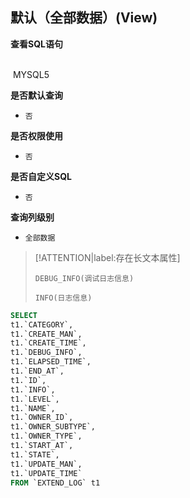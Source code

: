 ## 默认（全部数据）(View) <!-- {docsify-ignore-all} -->



<p class="panel-title"><b>查看SQL语句</b></p>
<br>

<el-row>
&nbsp;<el-tag @click="MYSQL5 = true">MYSQL5</el-tag>
</el-row>

<br>
<p class="panel-title"><b>是否默认查询</b></p>

* `否`

<p class="panel-title"><b>是否权限使用</b></p>

* `否`

<p class="panel-title"><b>是否自定义SQL</b></p>

* `否`

<p class="panel-title"><b>查询列级别</b></p>

* `全部数据`

> [!ATTENTION|label:存在长文本属性]
>
> `DEBUG_INFO(调试日志信息)`
>
> `INFO(日志信息)`






<el-dialog v-model="MYSQL5" title="MYSQL5">

```sql
SELECT
t1.`CATEGORY`,
t1.`CREATE_MAN`,
t1.`CREATE_TIME`,
t1.`DEBUG_INFO`,
t1.`ELAPSED_TIME`,
t1.`END_AT`,
t1.`ID`,
t1.`INFO`,
t1.`LEVEL`,
t1.`NAME`,
t1.`OWNER_ID`,
t1.`OWNER_SUBTYPE`,
t1.`OWNER_TYPE`,
t1.`START_AT`,
t1.`STATE`,
t1.`UPDATE_MAN`,
t1.`UPDATE_TIME`
FROM `EXTEND_LOG` t1 


```

</el-dialog>

<script>
 const { createApp } = Vue
  createApp({
    data() {
      return {
                MYSQL5 : false
        
      }
    },
    methods: {
    }
  }).use(ElementPlus).mount('#app')
</script>